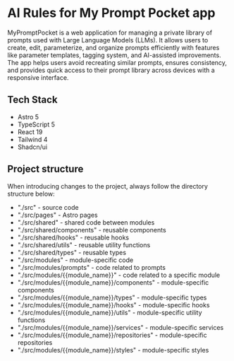 # AI Rules for My Prompt Pocket app

MyPromptPocket is a web application for managing a private library of prompts used with Large Language Models (LLMs). It allows users to create, edit, parameterize, and organize prompts efficiently with features like parameter templates, tagging system, and AI-assisted improvements. The app helps users avoid recreating similar prompts, ensures consistency, and provides quick access to their prompt library across devices with a responsive interface.

## Tech Stack

- Astro 5
- TypeScript 5
- React 19
- Tailwind 4
- Shadcn/ui

## Project structure

When introducing changes to the project, always follow the directory structure below:

- "./src" - source code
- "./src/pages" - Astro pages
- "./src/shared" - shared code between modules
- "./src/shared/components" - reusable components
- "./src/shared/hooks" - reusable hooks
- "./src/shared/utils" - reusable utility functions
- "./src/shared/types" - reusable types
- "./src/modules" - module-specific code
- "./src/modules/prompts" - code related to prompts
- "./src/modules/{{module_name}}" - code related to a specific module
- "./src/modules/{{module_name}}/components" - module-specific components
- "./src/modules/{{module_name}}/types" - module-specific types
- "./src/modules/{{module_name}}/hooks" - module-specific hooks
- "./src/modules/{{module_name}}/utils" - module-specific utility functions
- "./src/modules/{{module_name}}/services" - module-specific services
- "./src/modules/{{module_name}}/repositories" - module-specific repositories
- "./src/modules/{{module_name}}/styles" - module-specific styles

